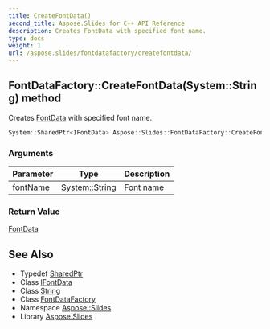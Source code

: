 ```yaml
---
title: CreateFontData()
second_title: Aspose.Slides for C++ API Reference
description: Creates FontData with specified font name.
type: docs
weight: 1
url: /aspose.slides/fontdatafactory/createfontdata/
---
```

## FontDataFactory::CreateFontData(System::String) method


Creates [FontData](../../fontdata/) with specified font name.

```cpp
System::SharedPtr<IFontData> Aspose::Slides::FontDataFactory::CreateFontData(System::String fontName) override
```


### Arguments

| Parameter | Type | Description |
| --- | --- | --- |
| fontName | [System::String](../../../system/string/) | Font name |

### Return Value

[FontData](../../fontdata/)

## See Also

* Typedef [SharedPtr](../../../system/sharedptr/)
* Class [IFontData](../../ifontdata/)
* Class [String](../../../system/string/)
* Class [FontDataFactory](../)
* Namespace [Aspose::Slides](../../)
* Library [Aspose.Slides](../../../)